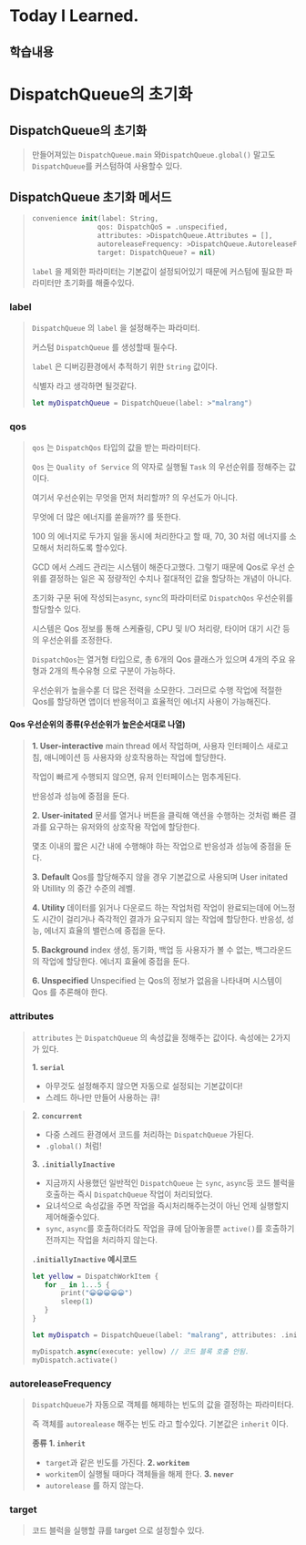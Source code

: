 # Today I Learned.

## 학습내용
# DispatchQueue의 초기화

## DispatchQueue의 초기화

>만들어져있는 `DispatchQueue.main` 와`DispatchQueue.global()` 말고도 `DispatchQueue`를 커스텀하여 사용할수 있다.

## DispatchQueue 초기화 메서드
>```swift
>convenience init(label: String,
>                 qos: DispatchQoS = .unspecified,
>                 attributes: >DispatchQueue.Attributes = [],
>                 autoreleaseFrequency: >DispatchQueue.AutoreleaseFrequency = .inherit,
>                 target: DispatchQueue? = nil)
>```
> `label` 을 제외한 파라미터는 기본값이 설정되어있기 때문에 커스텀에 필요한 파라미터만 초기화를 해줄수있다.

### label
>`DispatchQueue` 의 `label` 을 설정해주는 파라미터.
>
>커스텀 `DispatchQueue` 를 생성할때 필수다.
>
>`label` 은 디버깅환경에서 추적하기 위한 `String` 값이다.
>
>식별자 라고 생각하면 될것같다.
>```swift
>let myDispatchQueue = DispatchQueue(label: >"malrang")
>```

### qos
>`qos` 는 `DispatchQos` 타입의 값을 받는 파라미터다.
>
>`Qos` 는 `Quality of Service` 의 약자로 실행될 `Task` 의 우선순위를 정해주는 값이다.
>
>여기서 우선순위는 무엇을 먼저 처리할까? 의 우선도가 아니다.
>
>무엇에 더 많은 에너지를 쏟을까?? 를 뜻한다.
>
>100 의 에너지로 두가지 일을 동시에 처리한다고 할 때, 70, 30 처럼 에너지를 소모해서 처리하도록 할수있다.
>
>GCD 에서 스레드 관리는 시스템이 해준다고했다. 그렇기 때문에 Qos로 우선 순위를 결정하는 일은 꼭 정량적인 수치나 절대적인 값을 할당하는 개념이 아니다.
>
>초기화 구문 뒤에 작성되는`async`, `sync`의 파라미터로 `DispatchQos` 우선순위를 할당할수 있다.
>
>시스템은 Qos 정보를 통해 스케쥴링, CPU 및 I/O 처리량, 타이머 대기 시간 등의 우선순위를 조정한다.
>
>`DispatchQos`는 열거형 타입으로, 총 6개의 Qos 클래스가 있으며 4개의 주요 유형과 2개의 특수유형 으로 구분이 가능하다.
>
>우선순위가 높을수롣 더 많은 전력을 소모한다.
>그러므로 수행 작업에 적절한 Qos를 할당하면 앱이더 반응적이고 효율적인 에너지 사용이 가능해진다.
>
#### Qos 우선순위의 종류(우선순위가 높은순서대로 나열)
>**1. User-interactive**
>main thread 에서 작업하며, 사용자 인터페이스 새로고침, 애니메이션 등 사용자와 상호작용하는 작업에 할당한다.
>
>작업이 빠르게 수행되지 않으면, 유저 인터페이스는 멈추게된다.
>
>반응성과 성능에 중점을 둔다.
>
>**2. User-initated**
>문서를 열거나 버튼을 클릭해 액션을 수행하는 것처럼 빠른 결과를 요구하는 유저와의 상호작용 작업에 할당한다.
>
>몇초 이내의 짧은 시간 내에 수행해야 하는 작업으로 반응성과 성능에 중점을 둔다.
>
>**3. Default**
>Qos를 할당해주지 않을 경우 기본값으로 사용되며 User initated 와 Utillity 의 중간 수준의 레벨.
>
>**4. Utility**
>데이터를 읽거나 다운로드 하는 작업처럼 작업이 완료되는데에 어느정도 시간이  걸리거나 즉각적인 결과가 요구되지 않는 작업에 할당한다.
>반응성, 성능, 에너지 효율의 밸런스에 중접을 둔다.
>
>**5. Background**
>index 생성, 동기화, 백업 등 사용자가 볼 수 없는, 백그라운드의 작업에 할당한다.
>에너지 효율에 중접을 둔다.
>
>**6. Unspecified**
>Unspecified 는 Qos의 정보가 없음을 나타내며 시스템이 Qos 를 추론해야 한다.

### attributes
>`attributes` 는 `DispatchQueue` 의 속성값을 정해주는 값이다.
> 속성에는 2가지가 있다.
>
> **1. `serial`**
>    - 아무것도 설정해주지 않으면 자동으로 설정되는 기본값이다!
>    - 스레드 하나만 만들어 사용하는 큐! 

> **2. `concurrent`**
>    - 다중 스레드 환경에서 코드를 처리하는 `DispatchQueue` 가된다.
>    - `.global()` 처럼!
>
> **3. `.initiallyInactive`**
>    - 지금까지 사용했던 일반적인 `DispatchQueue` 는 `sync`, `async`등 코드 블럭을 호출하는 즉시 `DispatchQueue` 작업이 처리되었다.
>    - 요녀석으로 속성값을 주면 작업을 즉시처리해주는것이 아닌 언제 실행할지 제어해줄수있다.
>    - `sync`, `async`를 호출하더라도 작업을 큐에 담아놓을뿐 `active()`를 호출하기 전까지는 작업을 처리하지 않는다.
>    
>**`.initiallyInactive` 예시코드**
>```swift
>let yellow = DispatchWorkItem {
>    for _ in 1...5 {
>        print("😀😀😀😀😀")
>        sleep(1)
>    }
>}
>
>let myDispatch = DispatchQueue(label: "malrang", attributes: .initiallyInactive)
>
>myDispatch.async(execute: yellow) // 코드 블록 호출 안됨.
>myDispatch.activate()
>```

### autoreleaseFrequency
>`DispatchQueue`가 자동으로 객체를 해제하는 빈도의 값을 결정하는 파라미터다.
>
>즉 객체를 `autorealease` 해주는 빈도 라고 할수있다.
>기본값은 `inherit` 이다.
>
>**종류**
>**1. `inherit`**
>   - `target`과 같은 빈도를 가진다.
>**2. `workitem`**
>   - `workitem`이 실행될 때마다 객체들을 해제 한다.
>**3. `never`**
>   - `autorelease` 를 하지 않는다.

### target
>코드 블럭을 실행할 큐를 target 으로 설정할수 있다.

